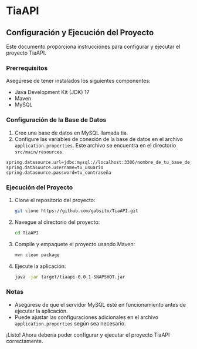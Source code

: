 # TiaAPI

## Configuración y Ejecución del Proyecto

Este documento proporciona instrucciones para configurar y ejecutar el proyecto TiaAPI.

### Prerrequisitos

Asegúrese de tener instalados los siguientes componentes:

- Java Development Kit (JDK) 17
- Maven
- MySQL

### Configuración de la Base de Datos

1. Cree una base de datos en MySQL llamada tia.
2. Configure las variables de conexión de la base de datos en el archivo `application.properties`. Este archivo se encuentra en el directorio `src/main/resources`.

```properties
spring.datasource.url=jdbc:mysql://localhost:3306/nombre_de_tu_base_de_datos
spring.datasource.username=tu_usuario
spring.datasource.password=tu_contraseña
```

### Ejecución del Proyecto

1. Clone el repositorio del proyecto:

    ```sh
    git clone https://github.com/gabsito/TiaAPI.git
    ```

2. Navegue al directorio del proyecto:

    ```sh
    cd TiaAPI
    ```

3. Compile y empaquete el proyecto usando Maven:

    ```sh
    mvn clean package
    ```

4. Ejecute la aplicación:

    ```sh
    java -jar target/tiaapi-0.0.1-SNAPSHOT.jar
    ```

### Notas

- Asegúrese de que el servidor MySQL esté en funcionamiento antes de ejecutar la aplicación.
- Puede ajustar las configuraciones adicionales en el archivo `application.properties` según sea necesario.

¡Listo! Ahora debería poder configurar y ejecutar el proyecto TiaAPI correctamente.